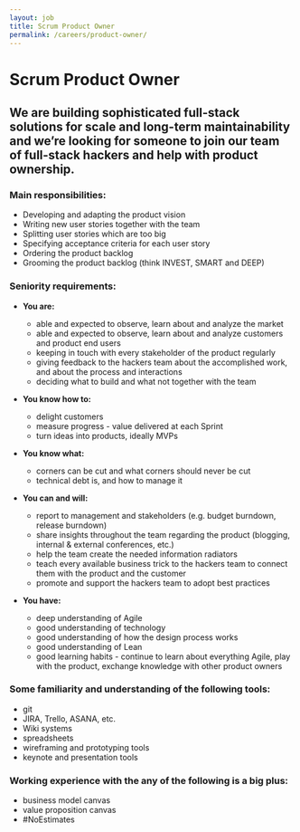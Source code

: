 ```yaml
---
layout: job
title: Scrum Product Owner
permalink: /careers/product-owner/
---
```

# Scrum Product Owner

## We are building sophisticated full-stack solutions for scale and long-term maintainability and we’re looking for someone to join our team of full-stack hackers and help with product ownership.

### Main responsibilities:

* Developing and adapting the product vision
* Writing new user stories together with the team
* Splitting user stories which are too big
* Specifying acceptance criteria for each user story
* Ordering the product backlog
* Grooming the product backlog (think INVEST, SMART and DEEP)

### Seniority requirements:

* **You are:**
  * able and expected to observe, learn about and analyze the market
  * able and expected to observe, learn about and analyze customers and product end users
  * keeping in touch with every stakeholder of the product regularly
  * giving feedback to the hackers team about the accomplished work, and about the process and interactions
  * deciding what to build and what not together with the team

* **You know how to:**
  * delight customers
  * measure progress - value delivered at each Sprint
  * turn ideas into products, ideally MVPs

* **You know what:**
  * corners can be cut and what corners should never be cut
  * technical debt is, and how to manage it

* **You can and will:**
  * report to management and stakeholders (e.g. budget burndown, release burndown)
  * share insights throughout the team regarding the product (blogging, internal & external conferences, etc.)
  * help the team create the needed information radiators
  * teach every available business trick to the hackers team to connect them with the product and the customer
  * promote and support the hackers team to adopt best practices

* **You have:**
  * deep understanding of Agile
  * good understanding of technology
  * good understanding of how the design process works
  * good understanding of Lean
  * good learning habits - continue to learn about everything Agile, play with the product, exchange knowledge with other product owners

### Some familiarity and understanding of the following tools:

* git
* JIRA, Trello, ASANA, etc.
* Wiki systems
* spreadsheets
* wireframing and prototyping tools
* keynote and presentation tools

### Working experience with the any of the following is a big plus:

* business model canvas
* value proposition canvas
* #NoEstimates

